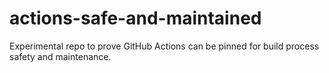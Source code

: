 # actions-safe-and-maintained
Experimental repo to prove GitHub Actions can be pinned for build process safety and maintenance.
